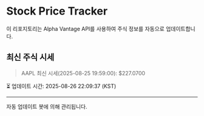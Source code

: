 
# Stock Price Tracker

이 리포지토리는 Alpha Vantage API를 사용하여 주식 정보를 자동으로 업데이트합니다.

## 최신 주식 시세
> AAPL 최신 시세(2025-08-25 19:59:00): $227.0700

⏳ 업데이트 시간: 2025-08-26 22:09:37 (KST)

---
자동 업데이트 봇에 의해 관리됩니다.
